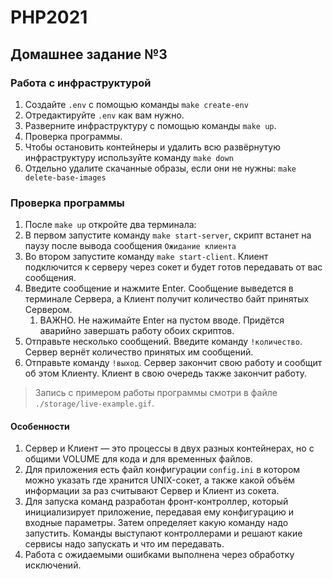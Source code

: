 # PHP2021

## Домашнее задание №3

### Работа с инфраструктурой

1. Создайте `.env` с помощью команды `make create-env`
2. Отредактируйте `.env` как вам нужно.
3. Разверните инфраструктуру с помощью команды `make up`.
4. Проверка программы.
5. Чтобы остановить контейнеры и удалить всю развёрнутую инфраструктуру используйте команду `make down`
6. Отдельно удалите скачанные образы, если они не нужны: `make delete-base-images`

### Проверка программы

1. После `make up` откройте два терминала:
2. В первом запустите команду `make start-server`, скрипт встанет на паузу после вывода сообщения `Ожидание клиента`
3. Во втором запустите команду `make start-client`. Клиент подключится к серверу через сокет и будет готов передавать от вас сообщения.
4. Введите сообщение и нажмите Enter. Сообщение выведется в терминале Сервера, а Клиент получит количество байт принятых Сервером.
   1. ВАЖНО. Не нажимайте Enter на пустом вводе. Придётся аварийно завершать работу обоих скриптов.
5. Отправьте несколько сообщений. Введите команду `!количество`. Сервер вернёт количество принятых им сообщений.
6. Отправьте команду `!выход`. Сервер закончит свою работу и сообщит об этом Клиенту. Клиент в свою очередь также закончит работу.

> Запись с примером работы программы смотри в файле `./storage/live-example.gif`.

#### Особенности

1. Сервер и Клиент — это процессы в двух разных контейнерах, но с общими VOLUME для кода и для временных файлов.
2. Для приложения есть файл конфигурации `config.ini` в котором можно указать где хранится UNIX-сокет, а также какой объём информации за раз считывают Сервер и Клиент из сокета.
3. Для запуска команд разработан фронт-контроллер, который инициализирует приложение, передавая ему конфигурацию и входные параметры. Затем определяет какую команду надо запустить. Команды выступают контроллерами и решают какие сервисы надо запускать и что им передавать.
4. Работа с ожидаемыми ошибками выполнена через обработку исключений.


